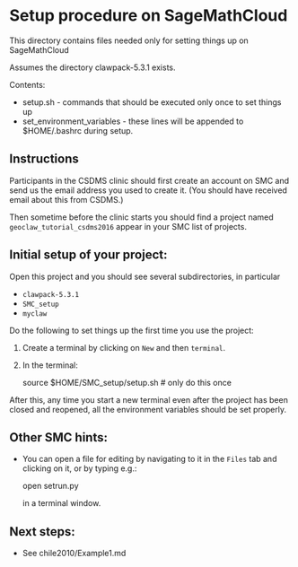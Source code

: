 # Setup procedure on SageMathCloud

This directory contains files needed only for setting things up on SageMathCloud

Assumes the directory clawpack-5.3.1 exists.

Contents:

 - setup.sh - commands that should be executed only once to set things up
 - set_environment_variables - these lines will be appended to $HOME/.bashrc during setup.


## Instructions

Participants in the CSDMS clinic should first create an account on SMC and
send us the email address you used to create it.  (You should have received
email about this from CSDMS.)

Then sometime before the clinic starts you should find a project named
`geoclaw_tutorial_csdms2016` appear in your SMC list of projects.

## Initial setup of your project:

Open this project and you should see several subdirectories, in particular
 - `clawpack-5.3.1` 
 - `SMC_setup`
 - `myclaw`

Do the following to set things up the first time you use the project:

1. Create a terminal by clicking on `New` and then `terminal`.

2. In the terminal:

    source $HOME/SMC_setup/setup.sh  # only do this once

After this, any time you start a new terminal even after the project has
been closed and reopened, all the environment variables should be set
properly.

## Other SMC hints:

- You can open a file for editing by navigating to it in the `Files` tab and
  clicking on it, or by typing e.g.:

    open setrun.py

  in a terminal window.

## Next steps:

- See chile2010/Example1.md


